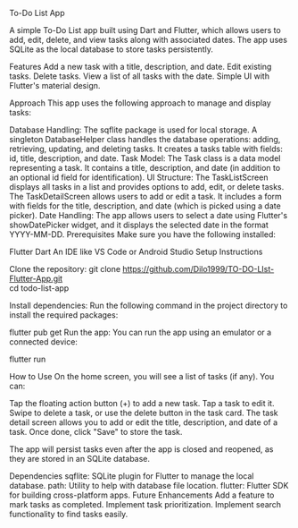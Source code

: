 To-Do List App

A simple To-Do List app built using Dart and Flutter, which allows users to add, edit, delete, and view tasks along with associated dates. The app uses SQLite as the local database to store tasks persistently.

Features
	Add a new task with a title, description, and date.
	Edit existing tasks.
	Delete tasks.
	View a list of all tasks with the date.
	Simple UI with Flutter's material design.

Approach
  This app uses the following approach to manage and display tasks:

Database Handling:
  The sqflite package is used for local storage.
  A singleton DatabaseHelper class handles the database operations: adding, retrieving, updating, and deleting tasks. It creates a tasks table with fields: id, title, description, and date.
  Task Model:
  The Task class is a data model representing a task. It contains a title, description, and date (in addition to an optional id field for identification).
  UI Structure:
  The TaskListScreen displays all tasks in a list and provides options to add, edit, or delete tasks.
  The TaskDetailScreen allows users to add or edit a task. It includes a form with fields for the title, description, and date (which is picked using a date picker).
  Date Handling:
  The app allows users to select a date using Flutter's showDatePicker widget, and it displays the selected date in the format YYYY-MM-DD.
  Prerequisites
  Make sure you have the following installed:

Flutter
Dart
An IDE like VS Code or Android Studio
Setup Instructions

Clone the repository:
git clone https://github.com/Dilo1999/TO-DO-LIst-Flutter-App.git  
cd todo-list-app

Install dependencies: Run the following command in the project directory to install the required packages:


flutter pub get
Run the app: You can run the app using an emulator or a connected device:


flutter run

How to Use
On the home screen, you will see a list of tasks (if any). You can:

Tap the floating action button (+) to add a new task.
Tap a task to edit it.
Swipe to delete a task, or use the delete button in the task card.
The task detail screen allows you to add or edit the title, description, and date of a task. Once done, click "Save" to store the task.

The app will persist tasks even after the app is closed and reopened, as they are stored in an SQLite database.

Dependencies
  	sqflite: SQLite plugin for Flutter to manage the local database.
  	path: Utility to help with database file location.
  	flutter: Flutter SDK for building cross-platform apps.
  	Future Enhancements
  	Add a feature to mark tasks as completed.
  	Implement task prioritization.
  	Implement search functionality to find tasks easily.
